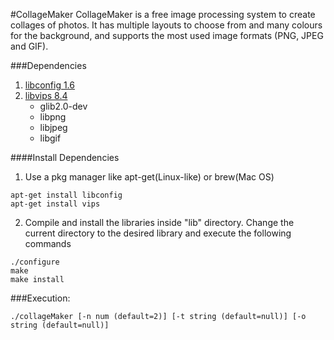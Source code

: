 #CollageMaker
CollageMaker is a free image processing system to create collages of photos. 
It has multiple layouts to choose from and many colours for the background, 
and supports the most used image formats (PNG, JPEG and GIF).


###Dependencies
1. [libconfig 1.6](https://github.com/hyperrealm/libconfig)
2. [libvips 8.4](https://github.com/jcupitt/libvips)
	 * glib2.0-dev
	 * libpng
	 * libjpeg
	 * libgif

####Install Dependencies
1. Use a pkg manager like apt-get(Linux-like) or brew(Mac OS)
```
apt-get install libconfig
apt-get install vips
```
2. Compile and install the libraries inside "lib" directory.
Change the current directory to the desired library and execute the following commands
```
./configure
make
make install
```

###Execution:

```
./collageMaker [-n num (default=2)] [-t string (default=null)] [-o string (default=null)]
```